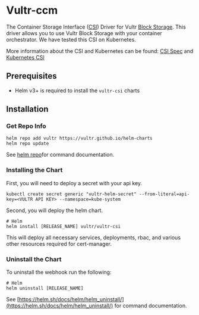 # Vultr-ccm

The Container Storage Interface ([CSI](https://github.com/container-storage-interface/spec)) Driver for Vultr [Block Storage](https://www.vultr.com/products/block-storage/). This driver allows you to use Vultr Block Storage with your container orchestrator. We have tested this CSI on Kubernetes.

More information about the CSI and Kubernetes can be found: [CSI Spec](https://github.com/container-storage-interface/spec) and [Kubernetes CSI](https://kubernetes-csi.github.io/docs/example.html)


## Prerequisites

- Helm v3+ is required to install the `vultr-csi` charts

## Installation

### Get Repo Info

```
helm repo add vultr https://vultr.github.io/helm-charts
helm repo update
```

See [helm repo](https://helm.sh/docs/helm/helm_repo/)for command documentation.

### Installing the Chart

First, you will need to deploy a secret with your api key. 

```shell
kubectl create secret generic "vultr-helm-secret" --from-literal=api-key=<VULTR API KEY> --namespace=kube-system
```

Second, you will deploy the helm chart.

```shell
# Helm
helm install [RELEASE_NAME] vultr/vultr-csi
```

This will deploy all necessary services, deployments, rbac, and various other resources required for cert-manager.

### Uninstall the Chart
To uninstall the webhook run the following:

```shell
# Helm
helm uninstall [RELEASE_NAME]
```
See [https://helm.sh/docs/helm/helm_uninstall/](https://helm.sh/docs/helm/helm_uninstall/) for command documentation.
